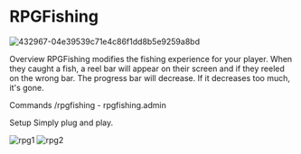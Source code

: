# RPGFishing

![432967-04e39539c71e4c86f1dd8b5e9259a8bd](https://user-images.githubusercontent.com/115431552/208019678-cefadb28-4d9c-4f4b-a687-66b5a19f8e89.png)

Overview
RPGFishing modifies the fishing experience for your player. When they caught a fish, a reel bar will appear on their screen and if they reeled on the wrong bar. The progress bar will decrease. If it decreases too much, it's gone.

Commands
/rpgfishing - rpgfishing.admin

Setup
Simply plug and play.

![rpg1](https://user-images.githubusercontent.com/115431552/208019697-38aa5450-eafb-4eaf-a61e-b80c9bb5d0e4.png)
![rpg2](https://user-images.githubusercontent.com/115431552/208019732-6c6e3041-3b34-4135-9edd-780d04ee1447.png)
